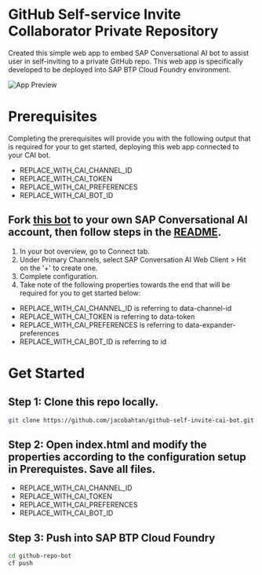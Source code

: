 # GitHub Self-service Invite Collaborator Private Repository
Created this simple web app to embed SAP Conversational AI bot to assist user in self-inviting to a private GitHub repo. This web app is specifically developed to be deployed into SAP BTP Cloud Foundry environment.

![App Preview](https://user-images.githubusercontent.com/8436161/179453595-0ff375aa-c90f-448e-9702-e74bea78a1b7.png)

# Prerequisites
Completing the prerequisites will provide you with the following output that is required for your to get started, deploying this web app connected to your CAI bot.
- REPLACE_WITH_CAI_CHANNEL_ID
- REPLACE_WITH_CAI_TOKEN
- REPLACE_WITH_CAI_PREFERENCES
- REPLACE_WITH_CAI_BOT_ID

## Fork [this bot](https://cai.tools.sap/jacobahtan/git-repo-self-invite-collab/skills/fallback) to your own SAP Conversational AI account, then follow steps in the [README](https://cai.tools.sap/jacobahtan/git-repo-self-invite-collab/skills/fallback).
1. In your bot overview, go to Connect tab.
2. Under Primary Channels, select SAP Conversation AI Web Client > Hit on the '+' to create one.
3. Complete configuration.
4. Take note of the following properties towards the end that will be required for you to get started below:
- REPLACE_WITH_CAI_CHANNEL_ID is referring to data-channel-id
- REPLACE_WITH_CAI_TOKEN is referring to data-token
- REPLACE_WITH_CAI_PREFERENCES is referring to data-expander-preferences
- REPLACE_WITH_CAI_BOT_ID is referring to id

# Get Started
## Step 1: Clone this repo locally.
```bash
git clone https://github.com/jacobahtan/github-self-invite-cai-bot.git github-repo-bot
```
## Step 2: Open index.html and modify the properties according to the configuration setup in Prerequistes. Save all files.
- REPLACE_WITH_CAI_CHANNEL_ID
- REPLACE_WITH_CAI_TOKEN
- REPLACE_WITH_CAI_PREFERENCES
- REPLACE_WITH_CAI_BOT_ID

## Step 3: Push into SAP BTP Cloud Foundry
```bash
cd github-repo-bot
cf push
```
